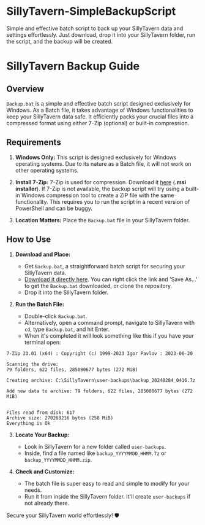 # SillyTavern-SimpleBackupScript
Simple and effective batch script to back up your SillyTavern data and settings effortlessly. Just download, drop it into your SillyTavern folder, run the script, and the backup will be created.

# SillyTavern Backup Guide

## Overview

`Backup.bat` is a simple and effective batch script designed exclusively for Windows. As a Batch file, it takes advantage of Windows functionalities to keep your SillyTavern data safe. It efficiently packs your crucial files into a compressed format using either 7-Zip (optional) or built-in compression.

## Requirements

1. **Windows Only:** This script is designed exclusively for Windows operating systems. Due to its nature as a Batch file, it will not work on other operating systems.

2. **Install 7-Zip:** 7-Zip is used for compression. Download it [here](https://www.7-zip.org/download.html) (**.msi installer**). If 7-Zip is not available, the backup script will try using a built-in Windows compression tool to create a ZIP file with the same functionality. This requires you to run the script in a recent version of PowerShell and can be buggy.

3. **Location Matters:** Place the `Backup.bat` file in your SillyTavern folder.

## How to Use

1. **Download and Place:**
   - Get `Backup.bat`, a straightforward batch script for securing your SillyTavern data.
   - [Download it directly here](https://github.com/ContinuumOperand/SillyTavern-SimpleBackupScript/raw/main/Backup.bat). You can right click the link and 'Save As...' to get the `Backup.bat` downloaded, or clone the repository.
   - Drop it into the SillyTavern folder.

2. **Run the Batch File:**
   - Double-click `Backup.bat`.
   - Alternatively, open a command prompt, navigate to SillyTavern with `cd`, type `Backup.bat`, and hit Enter.
   - When it's completed it will look something like this if you have your terminal open:
```
7-Zip 23.01 (x64) : Copyright (c) 1999-2023 Igor Pavlov : 2023-06-20

Scanning the drive:
79 folders, 622 files, 285080677 bytes (272 MiB)

Creating archive: C:\SillyTavern\user-backups\backup_20240204_0416.7z

Add new data to archive: 79 folders, 622 files, 285080677 bytes (272 MiB)


Files read from disk: 617
Archive size: 270268216 bytes (258 MiB)
Everything is Ok
```

3. **Locate Your Backup:**
   - Look in SillyTavern for a new folder called `user-backups`.
   - Inside, find a file named like `backup_YYYYMMDD_HHMM.7z` or `backup_YYYYMMDD_HHMM.zip`.

4. **Check and Customize:**
   - The batch file is super easy to read and simple to modify for your needs.
   - Run it from inside the SillyTavern folder. It'll create `user-backups` if not already there.

Secure your SillyTavern world effortlessly! 🛡️
